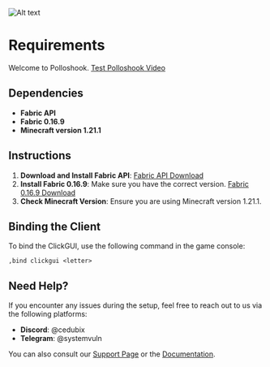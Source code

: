![Alt text](https://i.ibb.co/1YXL9RKp/image.png)

# Requirements

Welcome to Polloshook. [Test Polloshook Video](https://www.youtube.com/watch?v=ZiLvxN_jizc)

## Dependencies

- **Fabric API**
- **Fabric 0.16.9**
- **Minecraft version 1.21.1**

## Instructions

1. **Download and Install Fabric API**: [Fabric API Download](https://fabricmc.net/use/)
2. **Install Fabric 0.16.9**: Make sure you have the correct version. [Fabric 0.16.9 Download](https://fabricmc.net/use/)
3. **Check Minecraft Version**: Ensure you are using Minecraft version 1.21.1.

## Binding the Client

To bind the ClickGUI, use the following command in the game console:
```plaintext
,bind clickgui <letter>
```
## Need Help?

If you encounter any issues during the setup, feel free to reach out to us via the following platforms:

- **Discord**: @cedubix
- **Telegram**: @systemvuln

You can also consult our [Support Page](#) or the [Documentation](#).
